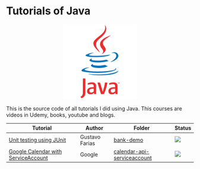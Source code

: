# Tutorials of Java

<p align="center"> 
<img src=".github/logo.png">
</p>

This is the source code of all tutorials I did using Java. This courses are videos in Udemy, books, youtube and blogs.

| Tutorial | Author  | Folder | Status |
|----------|---------|--------|--------|
|[Unit testing using JUnit](https://www.udemy.com/course/testes-unidade-automaticos-software-junit/)|Gustavo Farias|[bank-demo](bank-demo)|![](https://img.shields.io/badge/status-progress-blue)|
|[Google Calendar with ServiceAccount](https://developers.google.com/calendar/api/quickstart/java?hl=en)|Google|[calendar-api-serviceaccount](calendar-api-serviceaccount)|![](https://img.shields.io/badge/status-completed-brightgreen)|
